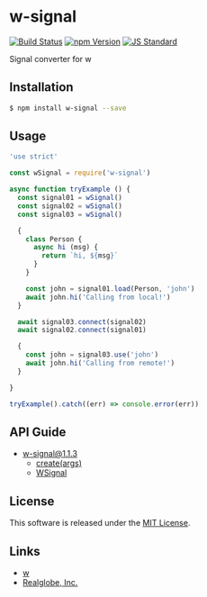 w-signal
==========

<!---
This file is generated by ape-tmpl. Do not update manually.
--->

<!-- Badge Start -->
<a name="badges"></a>

[![Build Status][bd_travis_shield_url]][bd_travis_url]
[![npm Version][bd_npm_shield_url]][bd_npm_url]
[![JS Standard][bd_standard_shield_url]][bd_standard_url]

[bd_repo_url]: https://github.com/realglobe-Inc/w-signal
[bd_travis_url]: http://travis-ci.org/realglobe-Inc/w-signal
[bd_travis_shield_url]: http://img.shields.io/travis/realglobe-Inc/w-signal.svg?style=flat
[bd_travis_com_url]: http://travis-ci.com/realglobe-Inc/w-signal
[bd_travis_com_shield_url]: https://api.travis-ci.com/realglobe-Inc/w-signal.svg?token=
[bd_license_url]: https://github.com/realglobe-Inc/w-signal/blob/master/LICENSE
[bd_codeclimate_url]: http://codeclimate.com/github/realglobe-Inc/w-signal
[bd_codeclimate_shield_url]: http://img.shields.io/codeclimate/github/realglobe-Inc/w-signal.svg?style=flat
[bd_codeclimate_coverage_shield_url]: http://img.shields.io/codeclimate/coverage/github/realglobe-Inc/w-signal.svg?style=flat
[bd_gemnasium_url]: https://gemnasium.com/realglobe-Inc/w-signal
[bd_gemnasium_shield_url]: https://gemnasium.com/realglobe-Inc/w-signal.svg
[bd_npm_url]: http://www.npmjs.org/package/w-signal
[bd_npm_shield_url]: http://img.shields.io/npm/v/w-signal.svg?style=flat
[bd_standard_url]: http://standardjs.com/
[bd_standard_shield_url]: https://img.shields.io/badge/code%20style-standard-brightgreen.svg

<!-- Badge End -->


<!-- Description Start -->
<a name="description"></a>

Signal converter for w

<!-- Description End -->


<!-- Overview Start -->
<a name="overview"></a>



<!-- Overview End -->


<!-- Sections Start -->
<a name="sections"></a>

<!-- Section from "doc/guides/01.Installation.md.hbs" Start -->

<a name="section-doc-guides-01-installation-md"></a>

Installation
-----

```bash
$ npm install w-signal --save
```


<!-- Section from "doc/guides/01.Installation.md.hbs" End -->

<!-- Section from "doc/guides/02.Usage.md.hbs" Start -->

<a name="section-doc-guides-02-usage-md"></a>

Usage
---------

```javascript
'use strict'

const wSignal = require('w-signal')

async function tryExample () {
  const signal01 = wSignal()
  const signal02 = wSignal()
  const signal03 = wSignal()

  {
    class Person {
      async hi (msg) {
        return `hi, ${msg}`
      }
    }

    const john = signal01.load(Person, 'john')
    await john.hi('Calling from local!')
  }

  await signal03.connect(signal02)
  await signal02.connect(signal01)

  {
    const john = signal03.use('john')
    await john.hi('Calling from remote!')
  }

}

tryExample().catch((err) => console.error(err))

```


<!-- Section from "doc/guides/02.Usage.md.hbs" End -->

<!-- Section from "doc/guides/10.API Guide.md.hbs" Start -->

<a name="section-doc-guides-10-a-p-i-guide-md"></a>

API Guide
-----

+ [w-signal@1.1.3](./doc/api/api.md)
  + [create(args)](./doc/api/api.md#w-signal-function-create)
  + [WSignal](./doc/api/api.md#w-signal-class)


<!-- Section from "doc/guides/10.API Guide.md.hbs" End -->


<!-- Sections Start -->


<!-- LICENSE Start -->
<a name="license"></a>

License
-------
This software is released under the [MIT License](https://github.com/realglobe-Inc/w-signal/blob/master/LICENSE).

<!-- LICENSE End -->


<!-- Links Start -->
<a name="links"></a>

Links
------

+ [w][w_url]
+ [Realglobe, Inc.][realglobe,_inc__url]

[w_url]: https://github.com/realglobe-Inc/w
[realglobe,_inc__url]: http://realglobe.jp

<!-- Links End -->
